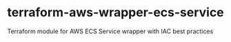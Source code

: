 # terraform-aws-wrapper-ecs-service
Terraform module for AWS ECS Service wrapper with IAC best practices
